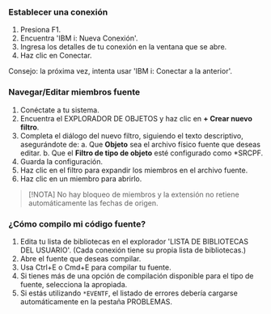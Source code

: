 ### Establecer una conexión

1. Presiona F1.
2. Encuentra 'IBM i: Nueva Conexión'.
3. Ingresa los detalles de tu conexión en la ventana que se abre.
4. Haz clic en Conectar.

Consejo: la próxima vez, intenta usar 'IBM i: Conectar a la anterior'.

### Navegar/Editar miembros fuente

1. Conéctate a tu sistema.
2. Encuentra el EXPLORADOR DE OBJETOS y haz clic en **+ Crear nuevo filtro**.
3. Completa el diálogo del nuevo filtro, siguiendo el texto descriptivo, asegurándote de:
   a. Que **Objeto** sea el archivo físico fuente que deseas editar.
   b. Que el **Filtro de tipo de objeto** esté configurado como *SRCPF.
4. Guarda la configuración.
5. Haz clic en el filtro para expandir los miembros en el archivo fuente.
6. Haz clic en un miembro para abrirlo.

 > [!NOTA]
> No hay bloqueo de miembros y la extensión no retiene automáticamente las fechas de origen.

### ¿Cómo compilo mi código fuente?

1. Edita tu lista de bibliotecas en el explorador 'LISTA DE BIBLIOTECAS DEL USUARIO'. (Cada conexión tiene su propia lista de bibliotecas.)
2. Abre el fuente que deseas compilar.
3. Usa Ctrl+E o Cmd+E para compilar tu fuente.
4. Si tienes más de una opción de compilación disponible para el tipo de fuente, selecciona la apropiada.
5. Si estás utilizando `*EVENTF`, el listado de errores debería cargarse automáticamente en la pestaña PROBLEMAS.
